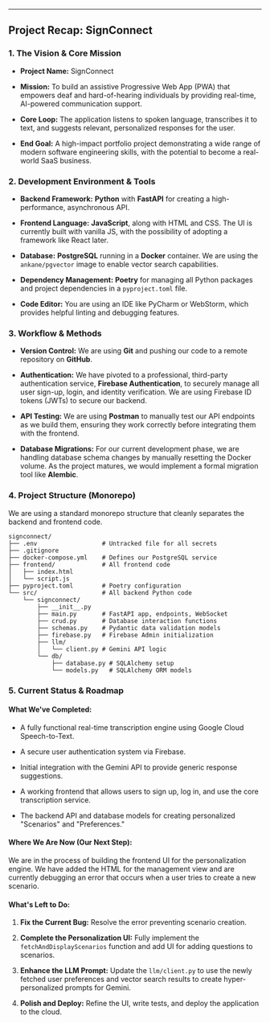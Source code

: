 
---

## Project Recap: SignConnect

### **1. The Vision & Core Mission**

- **Project Name:** SignConnect
    
- **Mission:** To build an assistive Progressive Web App (PWA) that empowers deaf and hard-of-hearing individuals by providing real-time, AI-powered communication support.
    
- **Core Loop:** The application listens to spoken language, transcribes it to text, and suggests relevant, personalized responses for the user.
    
- **End Goal:** A high-impact portfolio project demonstrating a wide range of modern software engineering skills, with the potential to become a real-world SaaS business.
    

### **2. Development Environment & Tools**

- **Backend Framework:** **Python** with **FastAPI** for creating a high-performance, asynchronous API.
    
- **Frontend Language:** **JavaScript**, along with HTML and CSS. The UI is currently built with vanilla JS, with the possibility of adopting a framework like React later.
    
- **Database:** **PostgreSQL** running in a **Docker** container. We are using the `ankane/pgvector` image to enable vector search capabilities.
    
- **Dependency Management:** **Poetry** for managing all Python packages and project dependencies in a `pyproject.toml` file.
    
- **Code Editor:** You are using an IDE like PyCharm or WebStorm, which provides helpful linting and debugging features.
    

### **3. Workflow & Methods**

- **Version Control:** We are using **Git** and pushing our code to a remote repository on **GitHub**.
    
- **Authentication:** We have pivoted to a professional, third-party authentication service, **Firebase Authentication**, to securely manage all user sign-up, login, and identity verification. We are using Firebase ID tokens (JWTs) to secure our backend.
    
- **API Testing:** We are using **Postman** to manually test our API endpoints as we build them, ensuring they work correctly before integrating them with the frontend.
    
- **Database Migrations:** For our current development phase, we are handling database schema changes by manually resetting the Docker volume. As the project matures, we would implement a formal migration tool like **Alembic**.
    

### **4. Project Structure (Monorepo)**

We are using a standard monorepo structure that cleanly separates the backend and frontend code.

```
signconnect/
├── .env                  # Untracked file for all secrets
├── .gitignore
├── docker-compose.yml    # Defines our PostgreSQL service
├── frontend/             # All frontend code
│   ├── index.html
│   └── script.js
├── pyproject.toml        # Poetry configuration
└── src/                  # All backend Python code
    └── signconnect/
        ├── __init__.py
        ├── main.py       # FastAPI app, endpoints, WebSocket
        ├── crud.py       # Database interaction functions
        ├── schemas.py    # Pydantic data validation models
        ├── firebase.py   # Firebase Admin initialization
        ├── llm/
        │   └── client.py # Gemini API logic
        └── db/
            ├── database.py # SQLAlchemy setup
            └── models.py   # SQLAlchemy ORM models
```

### **5. Current Status & Roadmap**

#### **What We've Completed:**

- A fully functional real-time transcription engine using Google Cloud Speech-to-Text.
    
- A secure user authentication system via Firebase.
    
- Initial integration with the Gemini API to provide generic response suggestions.
    
- A working frontend that allows users to sign up, log in, and use the core transcription service.
    
- The backend API and database models for creating personalized "Scenarios" and "Preferences."
    

#### **Where We Are Now (Our Next Step):**

We are in the process of building the frontend UI for the personalization engine. We have added the HTML for the management view and are currently debugging an error that occurs when a user tries to create a new scenario.

#### **What's Left to Do:**

1. **Fix the Current Bug:** Resolve the error preventing scenario creation.
    
2. **Complete the Personalization UI:** Fully implement the `fetchAndDisplayScenarios` function and add UI for adding questions to scenarios.
    
3. **Enhance the LLM Prompt:** Update the `llm/client.py` to use the newly fetched user preferences and vector search results to create hyper-personalized prompts for Gemini.
    
4. **Polish and Deploy:** Refine the UI, write tests, and deploy the application to the cloud.
